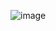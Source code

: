![image](https://user-images.githubusercontent.com/84588706/184375633-4057bac5-eb06-4330-9077-73d24d5f3e1e.png)
